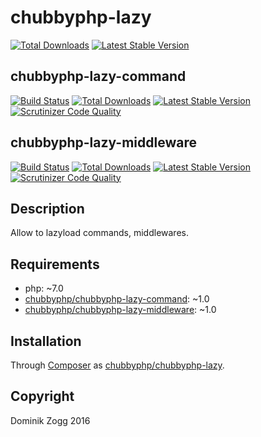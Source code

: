 # chubbyphp-lazy

[![Total Downloads](https://poser.pugx.org/chubbyphp/chubbyphp-lazy/downloads.png)](https://packagist.org/packages/chubbyphp/chubbyphp-lazy)
[![Latest Stable Version](https://poser.pugx.org/chubbyphp/chubbyphp-lazy/v/stable.png)](https://packagist.org/packages/chubbyphp/chubbyphp-lazy)

## chubbyphp-lazy-command

[![Build Status](https://api.travis-ci.org/chubbyphp/chubbyphp-lazy-command.png?branch=master)](https://travis-ci.org/chubbyphp/chubbyphp-lazy-command)
[![Total Downloads](https://poser.pugx.org/chubbyphp/chubbyphp-lazy-command/downloads.png)](https://packagist.org/packages/chubbyphp/chubbyphp-lazy-command)
[![Latest Stable Version](https://poser.pugx.org/chubbyphp/chubbyphp-lazy-command/v/stable.png)](https://packagist.org/packages/chubbyphp/chubbyphp-lazy-command)
[![Scrutinizer Code Quality](https://scrutinizer-ci.com/g/chubbyphp/chubbyphp-lazy-command/badges/quality-score.png?b=master)](https://scrutinizer-ci.com/g/chubbyphp/chubbyphp-lazy-command/?branch=master)

## chubbyphp-lazy-middleware

[![Build Status](https://api.travis-ci.org/chubbyphp/chubbyphp-lazy-middleware.png?branch=master)](https://travis-ci.org/chubbyphp/chubbyphp-lazy-middleware)
[![Total Downloads](https://poser.pugx.org/chubbyphp/chubbyphp-lazy-middleware/downloads.png)](https://packagist.org/packages/chubbyphp/chubbyphp-lazy-middleware)
[![Latest Stable Version](https://poser.pugx.org/chubbyphp/chubbyphp-lazy-middleware/v/stable.png)](https://packagist.org/packages/chubbyphp/chubbyphp-lazy-middleware)
[![Scrutinizer Code Quality](https://scrutinizer-ci.com/g/chubbyphp/chubbyphp-lazy-middleware/badges/quality-score.png?b=master)](https://scrutinizer-ci.com/g/chubbyphp/chubbyphp-lazy-middleware/?branch=master)

## Description

Allow to lazyload commands, middlewares.

## Requirements

 * php: ~7.0
 * [chubbyphp/chubbyphp-lazy-command][2]: ~1.0
 * [chubbyphp/chubbyphp-lazy-middleware][3]: ~1.0

## Installation

Through [Composer](http://getcomposer.org) as [chubbyphp/chubbyphp-lazy][1].

[1]: https://packagist.org/packages/chubbyphp/chubbyphp-lazy
[2]: https://github.com/chubbyphp/chubbyphp-lazy-command
[3]: https://github.com/chubbyphp/chubbyphp-lazy-middleware

## Copyright

Dominik Zogg 2016
